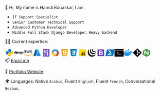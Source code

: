 👋 Hi, My name is Hamdi Bouaskar, I am:

-  `IT Support Specialist` 
-  `Senior Customer Technical Support`
-  `Advanced Python Developer`
-  `Middle Full Stack Django Developer`, `Heavy backend`


👨‍💻 Current expertise:


<img align="left" alt="python" width="30px" src="https://github.com/IT-Support-L2/icons/blob/main/python.png" /><img align="left" alt="django" width="30px" src="https://github.com/IT-Support-L2/icons/blob/main/django.png" />
<img align="left" alt="aws" width="30px" src="https://github.com/IT-Support-L2/icons/blob/main/aws.png" /><img align="left" alt="azure" width="30px" src="https://github.com/IT-Support-L2/icons/blob/main/azure.png" /><img align="left" alt="heroku" width="30px" src="https://github.com/IT-Support-L2/icons/blob/main/heroku.png" /><img align="left" alt="gcp" width="30px" src="https://github.com/IT-Support-L2/icons/blob/main/gcp.png" /><img align="left" alt="html" width="30px" src="https://github.com/IT-Support-L2/icons/blob/main/html.png" /><img align="left" alt="css" width="30px" src="https://github.com/IT-Support-L2/icons/blob/main/css.png" /><img align="left" alt="javascript" width="30px" src="https://github.com/IT-Support-L2/icons/blob/main/javascript.png" /><img align="left" alt="jquery" width="30px" src="https://github.com/IT-Support-L2/icons/blob/main/jquery.png" /><img align="left" alt="bootstrap" width="30px" src="https://github.com/IT-Support-L2/icons/blob/main/bootstrap.png" /><img align="left" alt="powerhsell" width="30px" src="https://github.com/IT-Support-L2/icons/blob/main/powershell.png" /><img align="left" alt="bash" width="30px" src="https://github.com/IT-Support-L2/icons/blob/main/bash.png" /><img align="left" alt="docker" width="30px" src="https://github.com/IT-Support-L2/icons/blob/main/docker.png" /><img align="left" alt="git" width="30px" src="https://github.com/IT-Support-L2/icons/blob/main/git.png" /><img align="left" alt="nginx" width="30px" src="https://github.com/IT-Support-L2/icons/blob/main/nginx.png" /><br />


📫 [Email me](mailto:itech@cyberservices.com)

📑 <a href="https://hamdi-bouaskar.herokuapp.com" target="_blank">Portfolio Website</a>

🌍 Languages: Native `Arabic`, Fluent `English`, Fluent `French`, Conversational `German`.

<!---
IT-Support-L2/IT-Support-L2 is a ✨ special ✨ repository because its `README.md` (this file) appears on your GitHub profile.
You can click the Preview link to take a look at your changes.
--->
